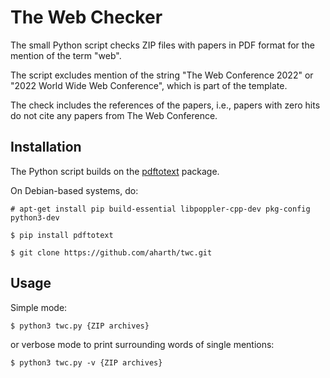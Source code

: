 # The Web Checker

The small Python script checks ZIP files with papers in PDF format for the mention of the term "web".

The script excludes mention of the string "The Web Conference 2022" or "2022 World Wide Web Conference", which is part of the template.

The check includes the references of the papers, i.e., papers with zero hits do not cite any papers from The Web Conference.

## Installation

The Python script builds on the [pdftotext](https://pypi.org/project/pdftotext/) package.

On Debian-based systems, do:

````# apt-get install pip build-essential libpoppler-cpp-dev pkg-config python3-dev````

````$ pip install pdftotext````

````$ git clone https://github.com/aharth/twc.git````

## Usage

Simple mode:

````$ python3 twc.py {ZIP archives}````

or verbose mode to print surrounding words of single mentions:

````$ python3 twc.py -v {ZIP archives}````